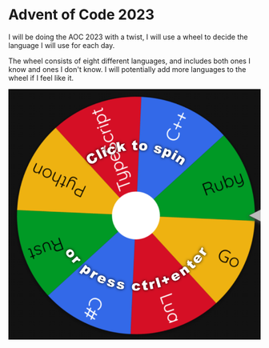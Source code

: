 # Advent of Code 2023

I will be doing the AOC 2023 with a twist, I will use a wheel to decide the language I will use for each day.

The wheel consists of eight different languages, and includes both ones I know and ones I don't know. I will potentially add more languages to the wheel if I feel like it.

[![Wheel](wheel.png)](https://olback.github.io/advent-of-code-2023/)
